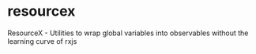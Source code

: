 # resourcex
ResourceX - Utilities to wrap global variables into observables without the learning curve of rxjs
